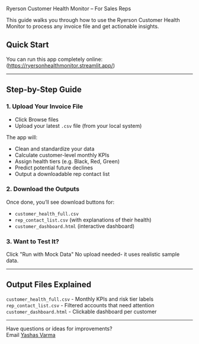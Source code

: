 Ryerson Customer Health Monitor – For Sales Reps

This guide walks you through how to use the Ryerson Customer Health Monitor to process any invoice file and get actionable insights.

## Quick Start

You can run this app completely online:
(https://ryersonhealthmonitor.streamlit.app/)

---

## Step-by-Step Guide

### 1. Upload Your Invoice File

- Click Browse files
- Upload your latest `.csv` file (from your local system)

The app will:
- Clean and standardize your data
- Calculate customer-level monthly KPIs
- Assign health tiers (e.g. Black, Red, Green)
- Predict potential future declines
- Output a downloadable rep contact list

### 2. Download the Outputs

Once done, you’ll see download buttons for:

- `customer_health_full.csv`
- `rep_contact_list.csv` (with explanations of their health)
- `customer_dashboard.html` (interactive dashboard)

### 3. Want to Test It?

Click "Run with Mock Data" 
No upload needed- it uses realistic sample data.

---

## Output Files Explained

`customer_health_full.csv` - Monthly KPIs and risk tier labels 
`rep_contact_list.csv` - Filtered accounts that need attention 
`customer_dashboard.html` - Clickable dashboard per customer 

---

Have questions or ideas for improvements?  
Email [Yashas Varma](mailto:yashasvarma14@gmail.com)